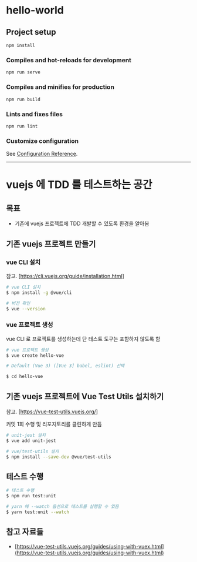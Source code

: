 # hello-world

## Project setup
```
npm install
```

### Compiles and hot-reloads for development
```
npm run serve
```

### Compiles and minifies for production
```
npm run build
```

### Lints and fixes files
```
npm run lint
```

### Customize configuration
See [Configuration Reference](https://cli.vuejs.org/config/).

---

# vuejs 에 TDD 를 테스트하는 공간

## 목표

- 기존에 vuejs 프로젝트에 TDD 개발할 수 있도록 환경을 알아봄

## 기존 vuejs 프로젝트 만들기

### vue CLI 설치

참고. [https://cli.vuejs.org/guide/installation.html]

```bash
# vue CLI 설치
$ npm install -g @vue/cli

# 버전 확인
$ vue --version
```

### vue 프로젝트 생성

vue CLI 로 프로젝트를 생성하는데 단 테스트 도구는 포함하지 않도록 함

```bash
# vue 프로젝트 생성
$ vue create hello-vue

# Default (Vue 3) ([Vue 3] babel, eslint) 선택

$ cd hello-vue
```

## 기존 vuejs 프로젝트에 Vue Test Utils 설치하기

참고. [https://vue-test-utils.vuejs.org/]

커밋 1회 수행 및 리포지토리를 클린하게 만듬

```bash
# unit-jest 설치
$ vue add unit-jest

# vue/test-utils 설치
$ npm install --save-dev @vue/test-utils
```

## 테스트 수행

```bash
# 테스트 수행
$ npm run test:unit
```

```bash
# yarn 에 --watch 옵션으로 테스트를 실행할 수 있음
$ yarn test:unit --watch
```

## 참고 자료들

- [https://vue-test-utils.vuejs.org/guides/using-with-vuex.html](https://vue-test-utils.vuejs.org/guides/using-with-vuex.html)